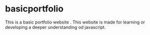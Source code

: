 # basicportfolio
This is a basic portfolio website .
This website is made for learning or developing a deeper understanding od javascript.
